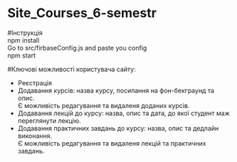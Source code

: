 # Site_Courses_6-semestr

#Інструкція \
npm install \
Go to src/firbaseConfig.js and paste you config \
npm start



#Ключові можливості користувача сайту:
 - Реєстрація
 - Додавання курсів: назва курсу, посилання на фон-бекграунд та опис.\
   Є можливість редагування та видаленя доданих курсів.
 - Додавання лекцій до курсу: назва, опис та дата, до якої студент маж переглянути лекцію.
 - Додавання практичних завдань до курсу: назва, опис та дедлайн виконання.\
   Є можливість редагування та видаленя лекцій та практичних завдань. 
